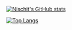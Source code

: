 [![Nischit's GitHub stats](https://github-readme-stats.vercel.app/api?username=njsm8&show_icons=true&theme=tokyonight)](https://github.com/njsm8/github-readme-stats)

[![Top Langs](https://github-readme-stats.vercel.app/api/top-langs/?username=njsm8&layout=compact)](https://github.com/njsm8/github-readme-stats)
